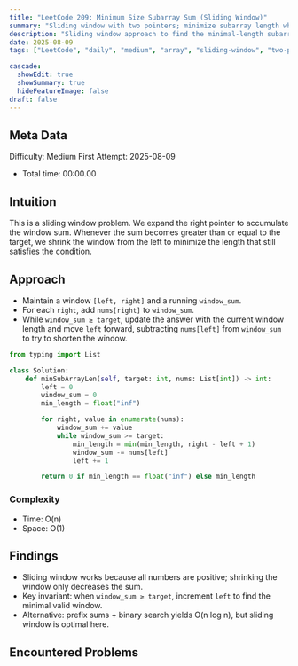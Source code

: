 ```yaml
---
title: "LeetCode 209: Minimum Size Subarray Sum (Sliding Window)"
summary: "Sliding window with two pointers; minimize subarray length where sum ≥ target."
description: "Sliding window approach to find the minimal-length subarray with sum ≥ target; includes complexity and key takeaways."
date: 2025-08-09
tags: ["LeetCode", "daily", "medium", "array", "sliding-window", "two-pointers", "prefix-sum", "binary-search"]

cascade:
  showEdit: true
  showSummary: true
  hideFeatureImage: false
draft: false
---
```


## Meta Data

Difficulty: Medium
First Attempt: 2025-08-09
- Total time: 00:00.00

## Intuition

This is a sliding window problem. We expand the right pointer to accumulate the window sum. Whenever the sum becomes greater than or equal to the target, we shrink the window from the left to minimize the length that still satisfies the condition.

## Approach

- Maintain a window `[left, right]` and a running `window_sum`.
- For each `right`, add `nums[right]` to `window_sum`.
- While `window_sum ≥ target`, update the answer with the current window length and move `left` forward, subtracting `nums[left]` from `window_sum` to try to shorten the window.

```python
from typing import List

class Solution:
    def minSubArrayLen(self, target: int, nums: List[int]) -> int:
        left = 0
        window_sum = 0
        min_length = float("inf")

        for right, value in enumerate(nums):
            window_sum += value
            while window_sum >= target:
                min_length = min(min_length, right - left + 1)
                window_sum -= nums[left]
                left += 1

        return 0 if min_length == float("inf") else min_length
```

### Complexity

- Time: O(n)
- Space: O(1)

## Findings

- Sliding window works because all numbers are positive; shrinking the window only decreases the sum.
- Key invariant: when `window_sum ≥ target`, increment `left` to find the minimal valid window.
- Alternative: prefix sums + binary search yields O(n log n), but sliding window is optimal here.

## Encountered Problems 